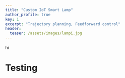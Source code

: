 ```yaml
---
title: "Custom IoT Smart Lamp"
author_profile: true
key: 1
excerpt: "Trajectory planning, Feedforward control"
header:
  teaser: /assets/images/lampi.jpg
---
```


hi
# Testing